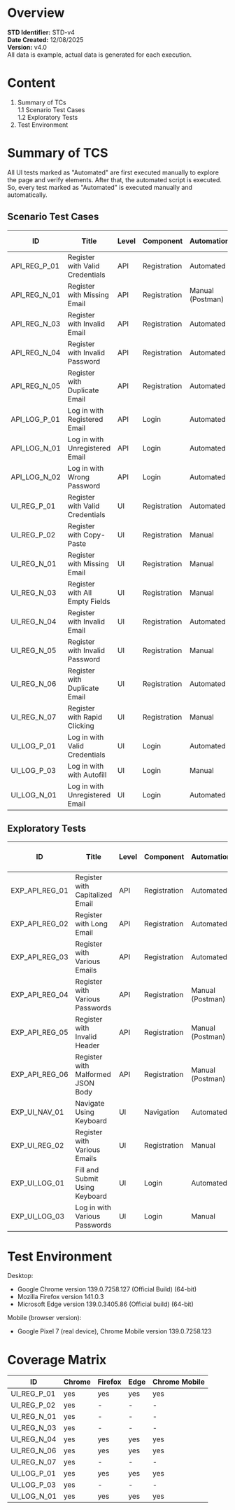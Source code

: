 # Overview

**STD Identifier:** STD-v4<br>
**Date Created:** 12/08/2025<br>
**Version:** v4.0<br>
All data is example, actual data is generated for each execution.

# Content

1. Summary of TCs<br>
  1.1 Scenario Test Cases<br>
  1.2 Exploratory Tests<br>
2. Test Environment<br>

# Summary of TCS

All UI tests marked as "Automated" are first executed manually to explore the page and verify elements. After that, the automated script is executed.
So, every test marked as "Automated" is executed manually and automatically.

## Scenario Test Cases

| ID           | Title                           | Level | Component    | Automation       | Reason for Inclusion                        |
|--------------|---------------------------------|-------|--------------|------------------|---------------------------------------------|
| API_REG_P_01 | Register with Valid Credentials | API   | Registration | Automated        | Functional flow                             |
| API_REG_N_01 | Register with Missing Email     | API   | Registration | Manual (Postman) | Functional flow, format errors              |
| API_REG_N_03 | Register with Invalid Email     | API   | Registration | Automated        | Bug in UI                                   |
| API_REG_N_04 | Register with Invalid Password  | API   | Registration | Automated        | Functional flow                             |
| API_REG_N_05 | Register with Duplicate Email   | API   | Registration | Automated        | Functional flow                             |
| API_LOG_P_01 | Log in with Registered Email    | API   | Login        | Automated        | Functional flow                             |
| API_LOG_N_01 | Log in with Unregistered Email  | API   | Login        | Automated        | Functional flow                             |
| API_LOG_N_02 | Log in with Wrong Password      | API   | Login        | Automated        | Functional flow                             |
| UI_REG_P_01  | Register with Valid Credentials | UI    | Registration | Automated        | Functional flow                             |
| UI_REG_P_02  | Register with Copy-Paste        | UI    | Registration | Manual           | Functional flow                             |
| UI_REG_N_01  | Register with Missing Email     | UI    | Registration | Manual           | Missing of the key field                    |
| UI_REG_N_03  | Register with All Empty Fields  | UI    | Registration | Manual           | Error handling                              |
| UI_REG_N_04  | Register with Invalid Email     | UI    | Registration | Automated        | Field validation on the client side         |
| UI_REG_N_05  | Register with Invalid Password  | UI    | Registration | Manual           | Bugs in API, BUG_REG_API_01, BUG_REG_API_02 |
| UI_REG_N_06  | Register with Duplicate Email   | UI    | Registration | Automated        | Functional flow                             |
| UI_REG_N_07  | Register with Rapid Clicking    | UI    | Registration | Manual           | Preventing duplicate submissions            |
| UI_LOG_P_01  | Log in with Valid Credentials   | UI    | Login        | Automated        | Functional flow                             |
| UI_LOG_P_03  | Log in with with Autofill       | UI    | Login        | Manual           | Functional flow                             |
| UI_LOG_N_01  | Log in with Unregistered Email  | UI    | Login        | Automated        | Error handling                              |

## Exploratory Tests

| ID             | Title                             | Level | Component    | Automation       | Reason for Inclusion |
|----------------|-----------------------------------|-------|--------------|------------------|----------------------|
| EXP_API_REG_01 | Register with Capitalized Email   | API   | Registration | Automated        | Practice             |
| EXP_API_REG_02 | Register with Long Email          | API   | Registration | Automated        | Practice             |
| EXP_API_REG_03 | Register with Various Emails      | API   | Registration | Automated        | Edge cases           |
| EXP_API_REG_04 | Register with Various Passwords   | API   | Registration | Manual (Postman) | Edge cases, security |
| EXP_API_REG_05 | Register with Invalid Header      | API   | Registration | Manual (Postman) | Format errors        |
| EXP_API_REG_06 | Register with Malformed JSON Body | API   | Registration | Manual (Postman) | Format errors        |
| EXP_UI_NAV_01  | Navigate Using Keyboard           | UI    | Navigation   | Automated        | Practice             |
| EXP_UI_REG_02  | Register with Various Emails      | UI    | Registration | Manual           | Edge cases           |
| EXP_UI_LOG_01  | Fill and Submit Using Keyboard    | UI    | Login        | Automated        | Practice             |
| EXP_UI_LOG_03  | Log in with Various Passwords     | UI    | Login        | Manual           | Edge cases           |

# Test Environment

Desktop:
- Google Chrome version 139.0.7258.127 (Official Build) (64-bit)
- Mozilla Firefox version 141.0.3
- Microsoft Edge version 139.0.3405.86 (Official build) (64-bit)

Mobile (browser version):
- Google Pixel 7 (real device), Chrome Mobile version 139.0.7258.123

# Coverage Matrix

| ID          | Chrome | Firefox | Edge | Chrome Mobile |
|-------------|--------|---------|------|---------------|
| UI_REG_P_01 | yes    | yes     | yes  | yes           |
| UI_REG_P_02 | yes    | -       | -    | -             |
| UI_REG_N_01 | yes    | -       | -    | -             |
| UI_REG_N_03 | yes    | -       | -    | -             |
| UI_REG_N_04 | yes    | yes     | yes  | yes           |
| UI_REG_N_06 | yes    | yes     | yes  | yes           |
| UI_REG_N_07 | yes    | -       | -    | -             |
| UI_LOG_P_01 | yes    | yes     | yes  | yes           |
| UI_LOG_P_03 | yes    | -       | -    | -             |
| UI_LOG_N_01 | yes    | yes     | yes  | yes           |


